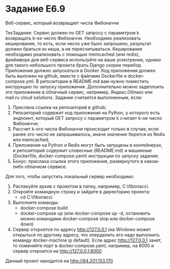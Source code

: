 # Задание E6.9

   Веб-сервис, который возвращает числа Фибоначчи

   ТехЗадание:
Сервис должен по GET запросу с параметром k возвращать k-ое число Фибоначчи. Необходимо реализовать кеширование, то есть, если число уже было запрошено, результат должен браться из кеша, а не пересчитываться.
Кеширование необходимо реализовать с помощью memcached (или redis), фреймворк для веб-сервиса используйте на ваше усмотрение, однако для такого небольшого проекта брать Django скорее перебор.
Приложение должно запускаться в Docker. Код приложения должен быть выложен на github, вместе с файлами Dockerfile и docker-compose.yml. В репозитории в README.md вам нужно поместить инструкцию по запуску приложения.
Дополнительно можно задеплоить это приложение в облачный сервис, например, Яндекс.Облако или mail.ru cloud solutions.
Задание считается выполненным, если:
1) Прислана ссылка на репозиторий в github;
2) Репозиторий содержит код приложения на Python, у которого есть эндпоинт, который GET запросу c параметром k считает k-ое число Фибоначчи;
3) Рассчет k-ого числа Фибоначчи происходит только в случае, если ранее это число не запрашивалось, иначе значение берется из Redis или memcached;
4) Приложение на Python и Redis могут быть запущены в контейнерах, и репозиторий содержит словесные (README.md) и машинные (Dockerfile, docker-compose.yaml) инструкции по запуску задания;
5) Бонус: прислана ссылка этого приложения, развернутого в каком-либо облачном сервисе.

Для того, чтобы запустить локальный сервер необходимо:
1) Распакуйте архив с проектом в папку, например, C:\fibonacci.
2) Откройте командную строку и зайдите в директорию проекта:
   - cd C:\fibonacci
3) Выполните команды:
   - docker-compose build
   - docker-compose up (или docker-compose up -d, остановить можно командами docker-compose stop или docker-compose down)
4) Сервер откроется по адресу  http://127.0.0.1 (на Windows может открыться по другому адресу, что оперделить его надо выполнить команду docker-machine ip default).
   Если адрес http://127.0.0.1 занят, то поменяйте порт в docker-compose.yaml, например, на 8000 и сервер откроится на http://127.0.0.1:8000

Данный проект находится на http://84.201.153.170
